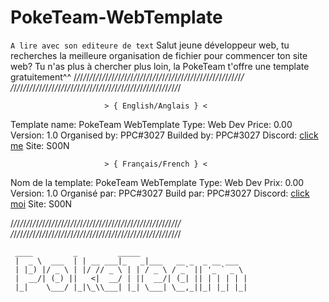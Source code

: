 # PokeTeam-WebTemplate
`A lire avec son editeure de text`
Salut jeune développeur web, tu recherches la meilleure organisation de fichier pour commencer ton site web? Tu n'as plus à chercher plus loin, la PokeTeam t'offre une template gratuitement^^
/*/*/*/*/*/*/*/*/*/*/*/*/*/*/*/*/*/*/*/*/*/*/*/*/*/*/*/*/*/*/*/*/*/*/*/*/*/*/*/*/*/*/*/*/*/*/*/*/*/*/*/*/*/
/*/*/*/*/*/*/*/*/*/*/*/*/*/*/*/*/*/*/*/*/*/*/*/*/*/*/*/*/*/*/*/*/*/*/*/*/*/*/*/*/*/*/*/*/*/*/*/*/*/*/*/*/*/

                         > { English/Anglais } <

Template name: PokeTeam WebTemplate
Type: Web Dev
Price: 0.00
Version: 1.0
Organised by: PPC#3027
Builded by: PPC#3027
Discord:  [click me](https://discord.gg/GbCNGmcDPd)
Site: S00N



                         > { Français/French } <
                         

Nom de la template: PokeTeam WebTemplate
Type: Web Dev
Prix: 0.00
Version: 1.0
Organisé par: PPC#3027
Build par: PPC#3027
Discord:  [click moi](https://discord.gg/GbCNGmcDPd)
Site: S00N


/*/*/*/*/*/*/*/*/*/*/*/*/*/*/*/*/*/*/*/*/*/*/*/*/*/*/*/*/*/*/*/*/*/*/*/*/*/*/*/*/*/*/*/*/*/*/*/*/*/*/*/*/*/
/*/*/*/*/*/*/*/*/*/*/*/*/*/*/*/*/*/*/*/*/*/*/*/*/*/*/*/*/*/*/*/*/*/*/*/*/*/*/*/*/*/*/*/*/*/*/*/*/*/*/*/*/*/


```
 ____         _         _____                       
 |  _ \  ___  | | __ ___|_   _|___   __ _  _ __ ___  
 | |_) |/ _ \ | |/ // _ \ | | / _ \ / _` || '_ ` _ \ 
 |  __/| (_) ||   <|  __/ | ||  __/| (_| || | | | | |
 |_|    \___/ |_|\_\\___| |_| \___| \__,_||_| |_| |_|
 
 ```
                                                     

